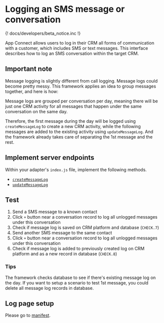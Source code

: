# Logging an SMS message or conversation

{! docs/developers/beta_notice.inc !}

App Connect allows users to log in their CRM all forms of communication with a customer, which includes SMS or text messages. This interface describes how to log an SMS conversation within the target CRM. 

## Important note

Message logging is slightly different from call logging. Message logs could become pretty messy. This framework applies an idea to group messages together, and here is how:

Message logs are grouped per conversation per day, meaning there will be just one CRM activity for all messages that happen under the same conversation on the same day.

Therefore, the first message during the day will be logged using `createMessageLog` to create a new CRM activity, while the following messages are added to the existing activity using `updateMessageLog`. And the framework already takes care of separating the 1st message and the rest.

## Implement server endpoints

Within your adapter's `index.js` file, implement the following methods.

* [`createMessageLog`](interfaces/createMessageLog.md) 
* [`updateMessageLog`](interfaces/updateMessageLog.md)

## Test

1. Send a SMS message to a known contact
2. Click `+` button near a conversation record to log all unlogged messages under this conversation
3. Check if message log is saved on CRM platform and database (`CHECK.7`)
4. Send another SMS message to the same contact
5. Click `+` button near a conversation record to log all unlogged messages under this conversation
6. Check if message log is added to previously created log on CRM platform and as a new record in database (`CHECK.8`)

### Tips

The framework checks database to see if there's existing message log on the day. If you want to setup a scenario to test 1st message, you could delete all message log records in database.

## Log page setup

Please go to [manifest](manifest.md#adding-custom-fields-to-logging-forms).
